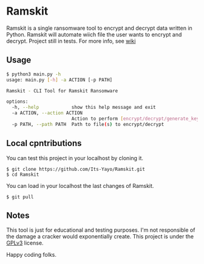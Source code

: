 # Ramskit
Ramskit is a single ransomware tool to encrypt and decrypt data written in Python. Ramskit will automate wiich file the user wants to encrypt and decrypt. Project still in tests. For more info, see [wiki](https://its-yayo.github.io/ramskit)

## Usage

```bash
$ python3 main.py -h
usage: main.py [-h] -a ACTION [-p PATH]

Ramskit - CLI Tool for Ramskit Ransomware

options:
  -h, --help            show this help message and exit
  -a ACTION, --action ACTION
                        Action to perform [encrypt/decrypt/generate_key]
  -p PATH, --path PATH  Path to file(s) to encrypt/decrypt
```

## Local cpntributions
You can test this project in your localhost by cloning it. 
```
$ git clone https://github.com/Its-Yayo/Ramskit.git
$ cd Ramskit
```

You can load in your localhost the last changes of Ramskit.
```
$ git pull
```

## Notes
This tool is just for educational and testing purposes. I'm not responsible of the damage a cracker would exponentially create. This project is under the [GPLv3](https://www.gnu.org/licenses/gpl-3.0.html) license.  


Happy coding folks. 
